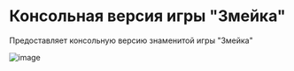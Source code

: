 # Консольная версия игры "Змейка"

Предоставляет консольную версию знаменитой игры "Змейка"

![image](https://github.com/user-attachments/assets/46f0428c-ff7c-438b-9c13-3878fd7a7a90)
